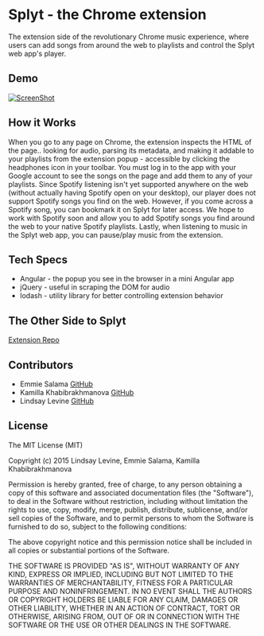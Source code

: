 Splyt - the Chrome extension
================

The extension side of the revolutionary Chrome music experience, where users can add songs from around the web to playlists and control the Splyt web app's player.

## Demo

[![ScreenShot](http://puu.sh/g1yqq/3034a266e5.png)](http://youtu.be/C6bM_RRIjcg)

## How it Works

When you go to any page on Chrome, the extension inspects the HTML of the page.. looking for audio, parsing its metadata, and making it addable to your playlists from the extension popup - accessible by clicking the headphones icon in your toolbar. You must log in to the app with your Google account to see the songs on the page and add them to any of your playlists. Since Spotify listening isn't yet supported anywhere on the web (without actually having Spotify open on your desktop), our player does not support Spotify songs you find on the web. However, if you come across a Spotify song, you can bookmark it on Splyt for later access. We hope to work with Spotify soon and allow you to add Spotify songs you find around the web to your native Spotify playlists. Lastly, when listening to music in the Splyt web app, you can pause/play music from the extension.

## Tech Specs

* Angular - the popup you see in the browser in a mini Angular app
* jQuery - useful in scraping the DOM for audio
* lodash - utility library for better controlling extension behavior

## The Other Side to Splyt
[Extension Repo](https://github.com/lindslev/splyt-extension)

## Contributors

* Emmie Salama [GitHub](https://github.com/es1831)
* Kamilla Khabibrakhmanova [GitHub](https://github.com/KamillaKhabibrakhmanova)
* Lindsay Levine [GitHub](https://github.com/lindslev)

## License

The MIT License (MIT)

Copyright (c) 2015 Lindsay Levine, Emmie Salama, Kamilla Khabibrakhmanova

Permission is hereby granted, free of charge, to any person obtaining a copy
of this software and associated documentation files (the "Software"), to deal
in the Software without restriction, including without limitation the rights
to use, copy, modify, merge, publish, distribute, sublicense, and/or sell
copies of the Software, and to permit persons to whom the Software is
furnished to do so, subject to the following conditions:

The above copyright notice and this permission notice shall be included in
all copies or substantial portions of the Software.

THE SOFTWARE IS PROVIDED "AS IS", WITHOUT WARRANTY OF ANY KIND, EXPRESS OR
IMPLIED, INCLUDING BUT NOT LIMITED TO THE WARRANTIES OF MERCHANTABILITY,
FITNESS FOR A PARTICULAR PURPOSE AND NONINFRINGEMENT. IN NO EVENT SHALL THE
AUTHORS OR COPYRIGHT HOLDERS BE LIABLE FOR ANY CLAIM, DAMAGES OR OTHER
LIABILITY, WHETHER IN AN ACTION OF CONTRACT, TORT OR OTHERWISE, ARISING FROM,
OUT OF OR IN CONNECTION WITH THE SOFTWARE OR THE USE OR OTHER DEALINGS IN
THE SOFTWARE.
